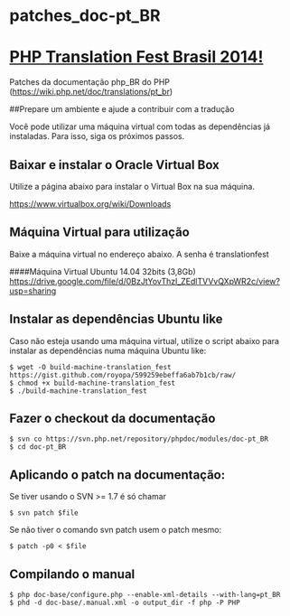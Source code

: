 patches_doc-pt_BR
=================

[PHP Translation Fest Brasil 2014!](https://phptranslationfestbrasil.github.io/)
==================================

Patches da documentação php_BR do PHP (https://wiki.php.net/doc/translations/pt_br)

##Prepare um ambiente e ajude a contribuir com a tradução

Você pode utilizar uma máquina virtual com todas as dependências já instaladas. 
Para isso, siga os próximos passos.

Baixar e instalar o Oracle Virtual Box
--------------------------------------
Utilize a página abaixo para instalar o Virtual Box na sua máquina.

https://www.virtualbox.org/wiki/Downloads

Máquina Virtual para utilização
-------------------------------
Baixe a máquina virtual no endereço abaixo. A senha é translationfest

####Máquina Virtual Ubuntu 14.04 32bits (3,8Gb)
https://drive.google.com/file/d/0BzJtYovThzl_ZEdlTVVvQXpWR2c/view?usp=sharing

Instalar as dependências Ubuntu like
------------------------------------
Caso não esteja usando uma máquina virtual, utilize o script abaixo para instalar as dependências numa máquina Ubuntu like:

    $ wget -O build-machine-translation_fest https://gist.github.com/royopa/599259ebeffa6ab7b1cb/raw/
    $ chmod +x build-machine-translation_fest
    $ ./build-machine-translation_fest

Fazer o checkout da documentação
--------------------------------

    $ svn co https://svn.php.net/repository/phpdoc/modules/doc-pt_BR
    $ cd doc-pt_BR

Aplicando o patch na documentação:
----------------------------------
Se tiver usando o SVN >= 1.7 é só chamar 

    $ svn patch $file

Se não tiver o comando svn patch usem o patch mesmo: 

    $ patch -p0 < $file

Compilando o manual
-------------------

    $ php doc-base/configure.php --enable-xml-details --with-lang=pt_BR
    $ phd -d doc-base/.manual.xml -o output_dir -f php -P PHP
